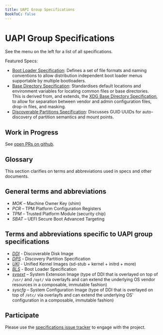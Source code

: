 ```yaml
---
title: UAPI Group Specifications
BookToC: false
---
```


# UAPI Group Specifications

See the menu on the left for a list of all specifications.

Featured Specs:

* [Boot Loader Specification](specs/boot_loader_specification.md):
  Defines a set  of file formats and naming conventions to allow distribution independent boot loader menus supportable by multiple bootloaders.
* [Base Directory Specification](specs/base_directory_specification.md):
  Standardises default locations and environment variables for locating common files or base directories.
  This is derived from, and extends, the [XDG Base Directory Specification](https://specifications.freedesktop.org/basedir-spec/basedir-spec-latest.html),
  to allow for separation between vendor and admin configuration files, drop-in files, and masking.
* [Discoverable Partitions Specification](specs/discoverable_partitions_specification.md):
  Discusses GUID UUIDs for auto-discovery of partition semantics and mount points.

## Work in Progress

See [open PRs on github](https://github.com/uapi-group/specifications/pulls?q=is%3Apr+is%3Aopen+sort%3Aupdated-desc).

## Glossary

This section clarifies on terms and abbreviations used in specs and other documents.

## General terms and abbreviations
- *MOK* – Machine Owner Key (shim)
- *PCR* – TPM Platform Configuration Registers
- *TPM* – Trusted Platform Module (security chip)
- *SBAT* – UEFI Secure Boot Advanced Targeting

## Terms and abbreviations specific to UAPI group specifications
- [*DDI*](specs/discoverable_disk_image.md) - Discoverable Disk Image
- [*DPS*](specs/discoverable_partitions_specification.md) - Discovery Partition Specification
- [*UKI*](specs/unified_kernel_image.md) - Unified Kernel Images (sd-stub + kernel + initrd + more)
- [*BLS*](specs/boot_loader_specification.md) - Boot Loader Specification
- [*sysext*](specs/sysext.md) – System Extension Image (type of DDI that is overlayed on top of `/usr/` and `/opt/` via overlayfs and can extend the underlying OS vendor resources in a composable, immutable fashion)
- *syscfg* – System Configuration Image (type of DDI that is overlayed on top of `/etc/` via overlayfs and can extend the underlying OS' configuration in a composable, immutable fashion)

## Participate

Please use the [specifications issue tracker](https://github.com/uapi-group/specifications/issues) to engage with the project.
